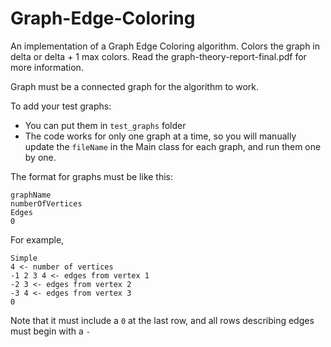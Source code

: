 # Graph-Edge-Coloring
An implementation of a Graph Edge Coloring algorithm. Colors the graph in delta or delta + 1 max colors. Read the graph-theory-report-final.pdf for more information.

Graph must be a connected graph for the algorithm to work.


To add your test graphs:
- You can put them in `test_graphs` folder
- The code works for only one graph at a time, so you will manually update the `fileName` in the Main class for each graph, and run them one by one.

The format for graphs must be like this:
```
graphName
numberOfVertices
Edges
0
```

For example,
```
Simple
4 <- number of vertices
-1 2 3 4 <- edges from vertex 1
-2 3 <- edges from vertex 2
-3 4 <- edges from vertex 3
0
```
Note that it must include a `0` at the last row, and all rows describing edges must begin with a `-`
